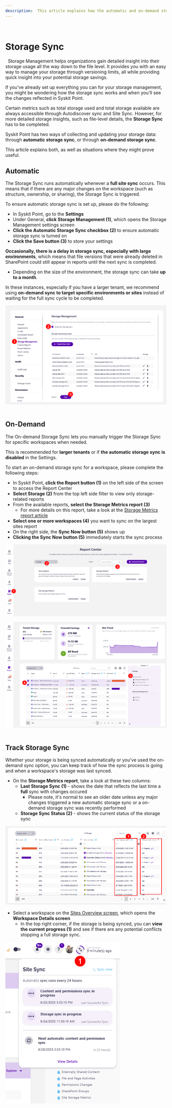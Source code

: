 ```yaml
---
description:  This article explains how the automatic and on-demand storage sync works in Syskit Point.
---
```

 
# Storage Sync
 
Storage Management helps organizations gain detailed insight into their storage usage all the way down to the file level. It provides you with an easy way to manage your storage through versioning limits, all while providing quick insight into your potential storage savings. 

If you've already set up everything you can for your storage management, you might be wondering how the storage sync works and when you'll see the changes reflected in Syskit Point. 

Certain metrics such as total storage used and total storage available are always accessible through Autodiscover sync and Site Sync. However, for more detailed storage insights, such as file-level details, the **Storage Sync** has to be completed. 

Syskit Point has two ways of collecting and updating your storage data: through **automatic storage sync**, or through **on-demand storage sync**. 

This article explains both, as well as situations where they might prove useful. 

## Automatic

The Storage Sync runs automatically whenever a **full site sync** occurs. This means that if there are any major changes on the workspace (such as structure, ownership, or sharing), the Storage Sync is triggered.

To ensure automatic storage sync is set up, please do the following: 

* In Syskit Point, go to the **Settings**
* Under General, **click Storage Management (1)**, which opens the Storage Management settings screen
* **Click the Automatic Storage Sync checkbox (2)** to ensure automatic storage sync is turned on
* **Click the Save button (3)** to store your settings

**Occasionally, there is a delay in storage sync, especially with large environments**, which means that file versions that were already deleted in SharePoint could still appear in reports until the next sync is completed.
  * Depending on the size of the environment, the storage sync can take **up to a month**.

In these instances, especially if you have a larger tenant, we recommend using **on-demand sync to target specific environments or sites** instead of waiting for the full sync cycle to be completed.

![Storage Management - Automatic Storage Sync](../.gitbook/assets/storage-sync-automatic-storage-sync.png)
 
## On-Demand 

The On-demand Storage Sync lets you manually trigger the Storage Sync for specific workspaces when needed.

This is recommended for **larger tenants** or if **the automatic storage sync is disabled** in the Settings. 

To start an on-demand storage sync for a workspace, please complete the following steps: 

* In Syskit Point, **click the Report button (1)** on the left side of the screen to access the Report Center
* **Select Storage (2)** from the top left side filter to view only storage-related reports
* From the available reports, **select the Storage Metrics report (3)**
  * For more details on this report, take a look at the [Storage Metrics report article](../storage-management/storage-reports.md#storage-metrics)
* **Select one or more workspaces (4)** you want to sync on the largest sites report
* On the right side, the **Sync Now button (5)** shows up
* **Clicking the Sync Now button (5)** immediately starts the sync process 

![Storage Management - Storage Metrics report](../.gitbook/assets/storage-sync-storage-metrics.png)

![Storage Management - On-Demand Storage Sync](../.gitbook/assets/storage-sync-storage-metrics-ondemand-sync.png)
 
 
## Track Storage Sync

Whether your storage is being synced automatically or you've used the on-demand sync option, you can keep track of how the sync process is going and when a workspace's storage was last synced.

* On the **Storage Metrics report**, take a look at these two columns:
  * **Last Storage Sync (1)** - shows the date that reflects the last time a **full** sync with changes occured
    * Please note, it's normal to see an older date unless any major changes triggered a new automatic storage sync or a on-demand storage sync was recently performed
  * **Storage Sync Status (2)** - shows the current status of the storage sync

![Storage Metrics - Storage Sync](../.gitbook/assets/storage-sync-storage-metrics-last-sync.png)

* Select a workspace on the [Sites Overview screen](../microsoft365-inventory/sites.md), which opens the **Workspace Details screen**
  * In the top right corner, if the storage is being synced, you can **view the current progress (1)** and see if there are any potential conflicts stopping a full storage sync.

![Storage Metrics - Storage Sync](../.gitbook/assets/storage-sync-workspace-details-current-progress.png)